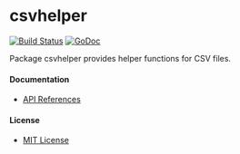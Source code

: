# csvhelper

[![Build Status](https://travis-ci.org/northbright/csvhelper.svg?branch=master)](https://travis-ci.org/northbright/csvhelper)
[![GoDoc](https://godoc.org/github.com/northbright/csvhelper?status.svg)](https://godoc.org/github.com/northbright/csvhelper)

Package csvhelper provides helper functions for CSV files.

#### Documentation
* [API References](https://godoc.org/github.com/northbright/csvhelper)

#### License
* [MIT License](./LICENSE)
